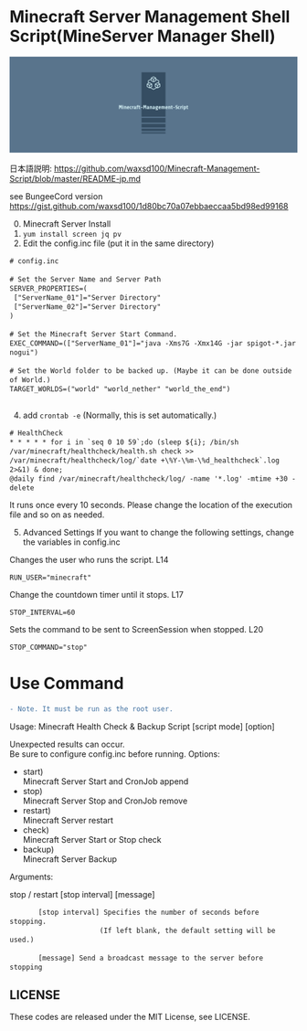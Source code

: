 #  Minecraft Server Management Shell Script(MineServer Manager Shell)
![logo](https://github.com/waxsd100/Minecraft-Management-Script/blob/master/assets/img/twitter_header_photo_2.png)


日本語説明: https://github.com/waxsd100/Minecraft-Management-Script/blob/master/README-jp.md

see BungeeCord version   
https://gist.github.com/waxsd100/1d80bc70a07ebbaeccaa5bd98ed99168

0. Minecraft Server Install
1. `yum install screen jq pv`
2. Edit the config.inc file (put it in the same directory)
```
# config.inc

# Set the Server Name and Server Path
SERVER_PROPERTIES=(
 ["ServerName_01"]="Server Directory"
 ["ServerName_02"]="Server Directory"
)

# Set the Minecraft Server Start Command.
EXEC_COMMAND=(["ServerName_01"]="java -Xms7G -Xmx14G -jar spigot-*.jar nogui")

# Set the World folder to be backed up. (Maybe it can be done outside of World.)
TARGET_WORLDS=("world" "world_nether" "world_the_end")


```
4. add `crontab -e` (Normally, this is set automatically.)
```
# HealthCheck 
* * * * * for i in `seq 0 10 59`;do (sleep ${i}; /bin/sh /var/minecraft/healthcheck/health.sh check >> /var/minecraft/healthcheck/log/`date +\%Y-\%m-\%d_healthcheck`.log 2>&1) & done;
@daily find /var/minecraft/healthcheck/log/ -name '*.log' -mtime +30 -delete
```
It runs once every 10 seconds.
Please change the location of the execution file and so on as needed.


5. Advanced Settings
If you want to change the following settings, change the variables in config.inc

Changes the user who runs the script. L14

```
RUN_USER="minecraft"
```
Change the countdown timer until it stops. L17
```
STOP_INTERVAL=60
```
Sets the command to be sent to ScreenSession when stopped. L20
```
STOP_COMMAND="stop"
```

# Use Command 

```diff
- Note. It must be run as the root user.
```

Usage: Minecraft Health Check & Backup Script [script mode] [option]  

  Unexpected results can occur.  
  Be sure to configure config.inc before running. 
Options:  

*  start)    
    Minecraft Server Start and CronJob append  
*  stop)    
     Minecraft Server Stop and CronJob remove  
*  restart)    
     Minecraft Server restart  
*  check)    
      Minecraft Server Start or Stop check  
*  backup)    
   Minecraft Server Backup  

Arguments:  

  stop / restart [stop interval] [message]  

           [stop interval] Specifies the number of seconds before stopping.  
                          (If left blank, the default setting will be used.)  

           [message] Send a broadcast message to the server before stopping  



## LICENSE   
These codes are released under the MIT License, see LICENSE.
